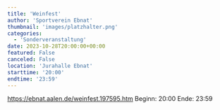 ```yaml
---
title: 'Weinfest'
author: 'Sportverein Ebnat'
thumbnail: 'images/platzhalter.png'
categories:
  - 'Sonderveranstaltung'
date: 2023-10-28T20:00:00+00:00
featured: False
canceled: False
location: 'Jurahalle Ebnat'
starttime: '20:00'
endtime: '23:59'
---
```

https://ebnat.aalen.de/weinfest.197595.htm
Beginn: 20:00
 Ende: 23:59